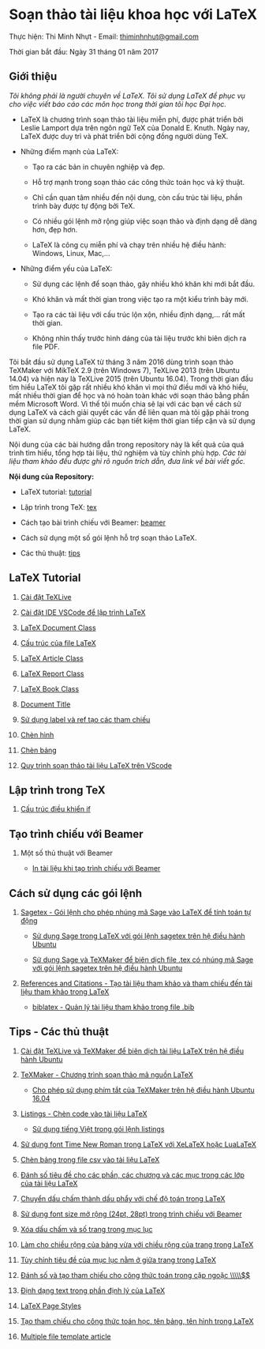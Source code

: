 # Soạn thảo tài liệu khoa học với LaTeX

Thực hiện: Thi Minh Nhựt - Email: thiminhnhut@gmail.com

Thời gian bắt đầu: Ngày 31 tháng 01 năm 2017

## Giới thiệu

_Tôi không phải là người chuyên về LaTeX. Tôi sử dụng LaTeX để phục vụ cho việc
viết báo cáo các môn học trong thời gian tôi học Đại học._

- LaTeX là chương trình soạn thảo tài liệu miễn phí, được phát triển bởi Leslie Lamport dựa trên
  ngôn ngữ TeX của Donald E. Knuth. Ngày nay, LaTeX được duy trì và phát triển bởi cộng đồng người dùng TeX.

- Những điểm mạnh của LaTeX:

  - Tạo ra các bản in chuyên nghiệp và đẹp.

  - Hỗ trợ mạnh trong soạn thảo các công thức toán học và kỹ thuật.

  - Chỉ cần quan tâm nhiều đến nội dung, còn cấu trúc tài liệu, phần trình bày được tự động bởi TeX.

  - Có nhiều gói lệnh mở rộng giúp việc soạn thảo và định dạng dễ dàng hơn, đẹp hơn.

  - LaTeX là công cụ miễn phí và chạy trên nhiều hệ điều hành: Windows, Linux, Mac,...

- Những điểm yếu của LaTeX:

  - Sử dụng các lệnh để soạn thảo, gây nhiều khó khăn khi mới bắt đầu.

  - Khó khăn và mất thời gian trong việc tạo ra một kiểu trình bày mới.

  - Tạo ra các tài liệu với cấu trúc lộn xộn, nhiều định dạng,... rất mất thời gian.

  - Không nhìn thấy trước hình dáng của tài liệu trước khi biên dịch ra file PDF.

Tôi bắt đầu sử dụng LaTeX từ tháng 3 năm 2016 dùng trình soạn thảo TeXMaker với MikTeX 2.9 (trên Windows 7),
TeXLive 2013 (trên Ubuntu 14.04) và hiện nay là TeXLive 2015 (trên Ubuntu 16.04). Trong thời gian đầu tìm hiểu
LaTeX tôi gặp rất nhiều khó khăn vì mọi thứ điều mới và khó hiểu, mất nhiều thời gian để học và nó hoàn toàn
khác với soạn thảo bằng phần mềm Microsoft Word. Vì thế tôi muốn chia sẽ lại với các bạn về cách sử dụng LaTeX và
cách giải quyết các vấn đề liên quan mà tôi gặp phải trong thời gian sử dụng nhằm giúp các bạn tiết kiệm
thời gian tiếp cận và sử dụng LaTeX.

Nội dung của các bài hướng dẫn trong repository này là kết quả của quá trình tìm hiểu, tổng hợp tài liệu, thử nghiệm
và tùy chỉnh phù hợp. _Các tài liệu tham khảo đều được ghi rõ nguồn trích dẫn, đưa link về bài viết gốc._

**Nội dung của Repository:**

- LaTeX tutorial: [tutorial](https://github.com/thiminhnhut/latex/tree/master/tutorial)

- Lập trình trong TeX: [tex](https://github.com/thiminhnhut/latex/tree/master/tex)

- Cách tạo bài trình chiếu với Beamer: [beamer](https://github.com/thiminhnhut/latex/tree/master/beamer)

- Cách sử dụng một số gói lệnh hỗ trợ soạn thảo LaTeX.

- Các thủ thuật: [tips](https://github.com/thiminhnhut/latex/tree/master/tips)

## LaTeX Tutorial

1. [Cài đặt TeXLive](https://github.com/thiminhnhut/latex/tree/master/tutorials/caidat-texlive.md)

1. [Cài đặt IDE VSCode để lập trình LaTeX](https://github.com/thiminhnhut/latex/tree/master/tutorials/vscode-latex.md)

1. [LaTeX Document Class](https://github.com/thiminhnhut/latex/tree/master/tutorials/vscode-latex.md)

1. [Cấu trúc của file LaTeX](https://github.com/thiminhnhut/latex/tree/master/tutorials/latex-structure.md)

1. [LaTeX Article Class](https://github.com/thiminhnhut/latex/tree/master/tutorials/article-class.md)

1. [LaTeX Report Class](https://github.com/thiminhnhut/latex/tree/master/tutorials/report-class.md)

1. [LaTeX Book Class](https://github.com/thiminhnhut/latex/tree/master/tutorials/book-class.md)

1. [Document Title](https://github.com/thiminhnhut/latex/tree/master/tutorials/document-title.md)

1. [Sử dụng label và ref tạo các tham chiếu](https://github.com/thiminhnhut/latex/tree/master/tutorials/label-ref.md)

1. [Chèn hình](https://github.com/thiminhnhut/latex/tree/master/tutorials/insert-figure.md)

1. [Chèn bảng](https://github.com/thiminhnhut/latex/tree/master/tutorials/insert-table.md)

1. [Quy trình soạn thảo tài liệu LaTeX trên VScode](https://github.com/thiminhnhut/latex/tree/master/tutorials/latex-workflow.md)

## Lập trình trong TeX

1. [Cấu trúc điều khiển if](https://github.com/thiminhnhut/latex/blob/master/tex/if-condition/readme.md)

## Tạo trình chiếu với Beamer

1. Một số thủ thuật với Beamer

   - [In tài liệu khi tạo trình chiếu với Beamer](https://github.com/thiminhnhut/latex/blob/master/beamer/beamer-tips/beamer-handout.md)

## Cách sử dụng các gói lệnh

1. [Sagetex - Gói lệnh cho phép nhúng mã Sage vào LaTeX để tính toán tự động](https://github.com/thiminhnhut/latex/tree/master/sagetex)

   - [Sử dụng Sage trong LaTeX với gói lệnh sagetex trên hệ điều hành Ubuntu](https://github.com/thiminhnhut/latex/blob/master/sagetex/make-sagetex-known-to-tex.md)

   - [Sử dụng Sage và TeXMaker để biên dịch file .tex có nhúng mã Sage với gói lệnh sagetex trên hệ điều hành Ubuntu](https://github.com/thiminhnhut/latex/blob/master/sagetex/sage-texmaker.md)

1. [References and Citations - Tạo tài liệu tham khảo và tham chiếu đến tài liệu tham khảo trong LaTeX](https://github.com/thiminhnhut/latex/tree/master/references-and-citations)

   - [biblatex - Quản lý tài liệu tham khảo trong file .bib](https://github.com/thiminhnhut/latex/tree/master/references-and-citations/biblatex/examples)

## Tips - Các thủ thuật

1. [Cài đặt TeXLive và TeXMaker để biên dịch tài liệu LaTeX trên hệ điều hành Ubuntu](https://github.com/thiminhnhut/ubuntu/blob/master/application/latex/caidat-texlive-texmaker.md)

1. [TeXMaker - Chương trình soạn thảo mã nguồn LaTeX](https://github.com/thiminhnhut/latex/tree/master/tips/texmaker)

   - [Cho phép sử dụng phím tắt của TeXMaker trên hệ điều hành Ubuntu 16.04](https://github.com/thiminhnhut/latex/blob/master/tips/texmaker/shortcuts-texmaker-ubuntu.md)

1. [Listings - Chèn code vào tài liệu LaTeX](https://github.com/thiminhnhut/latex/tree/master/tips/listings)

   - [Sử dụng tiếng Việt trong gói lệnh listings](https://github.com/thiminhnhut/latex/tree/master/tips/listings/tiengviet-trong-listings)

1. [Sử dụng font Time New Roman trong LaTeX với XeLaTeX hoặc LuaLaTeX](https://github.com/thiminhnhut/latex/tree/master/tips/xelatex/timenewroman)

1. [Chèn bảng trong file csv vào tài liệu LaTeX](https://github.com/thiminhnhut/latex/tree/master/tips/table-csv-latex)

1. [Đánh số tiêu đề cho các phần, các chương và các mục trong các lớp của tài liệu LaTeX](https://github.com/thiminhnhut/latex/tree/master/tips/danhso-cacmuc-tronglatex)

1. [Chuyển dấu chấm thành dấu phẩy với chế độ toán trong LaTeX](https://github.com/thiminhnhut/latex/tree/master/tips/dot2comma-math)

1. [Sử dụng font size mở rộng (24pt, 28pt) trong trình chiếu với Beamer](https://github.com/thiminhnhut/latex/tree/master/tips/font-size-extension-beamer)

1. [Xóa dấu chấm và số trang trong mục lục](https://github.com/thiminhnhut/latex/tree/master/tips/remove-dot-pagenumber-tableofcontents)

1. [Làm cho chiều rộng của bảng vừa với chiều rộng của trang trong LaTeX](https://github.com/thiminhnhut/latex/tree/master/tips/force-a-table-into-page-width)

1. [Tùy chỉnh tiêu đề của mục lục nằm ở giữa trang trong LaTeX](https://github.com/thiminhnhut/latex/tree/master/tips/tableofcontents-centering)

1. [Đánh số và tạo tham chiếu cho công thức toán trong cặp ngoặc \\\\\\\\\\$\$](https://github.com/thiminhnhut/latex/tree/master/tips/label-ref-equal-mode-math)

1. [Định dạng text trong phần định lý của LaTeX](https://github.com/thiminhnhut/latex/tree/master/tips/theorem)

1. [LaTeX Page Styles](https://github.com/thiminhnhut/latex/tree/master/tips/pagestyle)

1. [Tạo tham chiếu cho công thức toán học, tên bảng, tên hình trong LaTeX](https://github.com/thiminhnhut/latex/tree/master/tips/label-ref)

1. [Multiple file template article](https://github.com/thiminhnhut/latex/tree/master/tips/multi-file/template-article)

